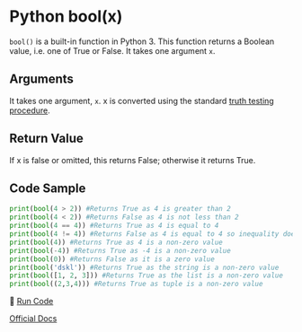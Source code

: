 # Python bool(x)

`bool()` is a built-in function in Python 3. This function returns a Boolean value, i.e. one of True or False. It takes one argument `x`. 

## Arguments

It takes one argument, `x`. x is converted using the standard [truth testing procedure](https://docs.python.org/3/library/stdtypes.html#truth). 

## Return Value

If x is false or omitted, this returns False; otherwise it returns True. 

## Code Sample

```python
print(bool(4 > 2)) #Returns True as 4 is greater than 2
print(bool(4 < 2)) #Returns False as 4 is not less than 2
print(bool(4 == 4)) #Returns True as 4 is equal to 4
print(bool(4 != 4)) #Returns False as 4 is equal to 4 so inequality doesn't holds
print(bool(4)) #Returns True as 4 is a non-zero value
print(bool(-4)) #Returns True as -4 is a non-zero value
print(bool(0)) #Returns False as it is a zero value
print(bool('dskl')) #Returns True as the string is a non-zero value
print(bool([1, 2, 3])) #Returns True as the list is a non-zero value
print(bool((2,3,4))) #Returns True as tuple is a non-zero value
```

:rocket: [Run Code](https://repl.it/CVCS)

[Official Docs](https://docs.python.org/3/library/functions.html#bool)
